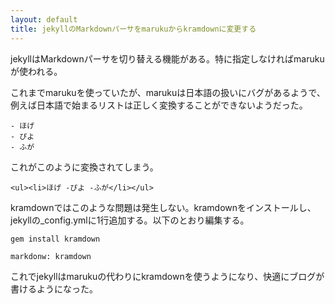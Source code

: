 ```yaml
---
layout: default
title: jekyllのMarkdownパーサをmarukuからkramdownに変更する
---
```


jekyllはMarkdownパーサを切り替える機能がある。特に指定しなければmarukuが使われる。

これまでmarukuを使っていたが、marukuは日本語の扱いにバグがあるようで、例えば日本語で始まるリストは正しく変換することができないようだった。

    - ほげ
    - ぴよ
    - ふが

これがこのように変換されてしまう。

    <ul><li>ほげ -ぴよ -ふが</li></ul>

kramdownではこのような問題は発生しない。kramdownをインストールし、jekyllの_config.ymlに1行追加する。以下のとおり編集する。

    gem install kramdown

    markdonw: kramdown

これでjekyllはmarukuの代わりにkramdownを使うようになり、快適にブログが書けるようになった。
